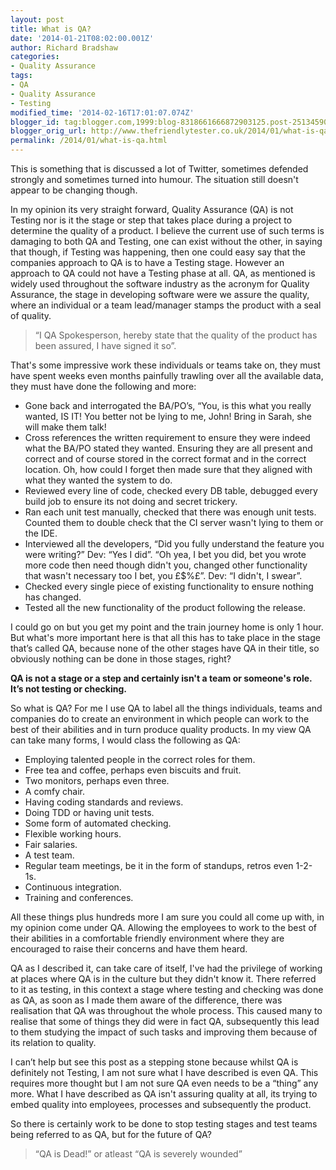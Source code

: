 ```yaml
---
layout: post
title: What is QA?
date: '2014-01-21T08:02:00.001Z'
author: Richard Bradshaw
categories:
- Quality Assurance
tags:
- QA
- Quality Assurance
- Testing
modified_time: '2014-02-16T17:01:07.074Z'
blogger_id: tag:blogger.com,1999:blog-8318661666872903125.post-2513459038749801639
blogger_orig_url: http://www.thefriendlytester.co.uk/2014/01/what-is-qa.html
permalink: /2014/01/what-is-qa.html
---
```


This is something that is discussed a lot of Twitter, sometimes defended strongly and sometimes turned into humour. The situation still doesn't appear to be changing though. 

In my opinion its very straight forward, Quality Assurance (QA) is not Testing nor is it the stage or step that takes place during a project to determine the quality of a product. I believe the current use of such terms is damaging to both QA and Testing, one can exist without the other, in saying that though, if Testing was happening, then one could easy say that the companies approach to QA is to have a Testing stage. However an approach to QA could not have a Testing phase at all. QA, as mentioned is widely used throughout the software industry as the acronym for Quality Assurance, the stage in developing software were we assure the quality, where an individual or a team lead/manager stamps the product with a seal of quality.

> “I QA Spokesperson, hereby state that the quality of the product has been assured, I have signed it so”.

That's some impressive work these individuals or teams take on, they must have spent weeks even months painfully trawling over all the available data, they must have done the following and more:  

*   Gone back and interrogated the BA/PO’s, “You, is this what you really wanted, IS IT! You better not be lying to me, John! Bring in Sarah, she will make them talk! 
*   Cross references the written requirement to ensure they were indeed what the BA/PO stated they wanted. Ensuring they are all present and correct and of course stored in the correct format and in the correct location. Oh, how could I forget then made sure that they aligned with what they wanted the system to do. 
*   Reviewed every line of code, checked every DB table, debugged every build job to ensure its not doing and secret trickery. 
*   Ran each unit test manually, checked that there was enough unit tests. Counted them to double check that the CI server wasn't lying to them or the IDE. 
*   Interviewed all the developers, “Did you fully understand the feature you were writing?” Dev: “Yes I did”. “Oh yea, I bet you did, bet you wrote more code then need though didn't you, changed other functionality that wasn't necessary too I bet, you £$%£”. Dev: “I didn't, I swear”. 
*   Checked every single piece of existing functionality to ensure nothing has changed. 
*   Tested all the new functionality of the product following the release.

I could go on but you get my point and the train journey home is only 1 hour. But what's more important here is that all this has to take place in the stage that’s called QA, because none of the other stages have QA in their title, so obviously nothing can be done in those stages, right? 

**QA is not a stage or a step and certainly isn't a team or someone's role. It’s not testing or checking.** 

So what is QA? For me I use QA to label all the things individuals, teams and companies do to create an environment in which people can work to the best of their abilities and in turn produce quality products. In my view QA can take many forms, I would class the following as QA:  

*   Employing talented people in the correct roles for them. 
*   Free tea and coffee, perhaps even biscuits and fruit. 
*   Two monitors, perhaps even three. 
*   A comfy chair. 
*   Having coding standards and reviews. 
*   Doing TDD or having unit tests. 
*   Some form of automated checking. 
*   Flexible working hours. 
*   Fair salaries. 
*   A test team. 
*   Regular team meetings, be it in the form of standups, retros even 1-2-1s. 
*   Continuous integration. 
*   Training and conferences.

All these things plus hundreds more I am sure you could all come up with, in my opinion come under QA. Allowing the employees to work to the best of their abilities in a comfortable friendly environment where they are encouraged to raise their concerns and have them heard.

QA as I described it, can take care of itself, I've had the privilege of working at places where QA is in the culture but they didn't know it. There referred to it as testing, in this context a stage where testing and checking was done as QA, as soon as I made them aware of the difference, there was realisation that QA was throughout the whole process. This caused many to realise that some of things they did were in fact QA, subsequently this lead to them studying the impact of such tasks and improving them because of its relation to quality.

I can’t help but see this post as a stepping stone because whilst QA is definitely not Testing, I am not sure what I have described is even QA. This requires more thought but I am not sure QA even needs to be a “thing” any more. What I have described as QA isn't assuring quality at all, its trying to embed quality into employees, processes and subsequently the product.

So there is certainly work to be done to stop testing stages and test teams being referred to as QA, but for the future of QA?

> “QA is Dead!” or atleast “QA is severely wounded”